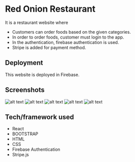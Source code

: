 # Red Onion Restaurant
It is a restaurant website where 
- Customers can order foods based on the given categories. 
- In order to order foods, customer must login to the app. 
- In the authentication, firebase authentication is used. 
- Stripe is added for payment method.

## Deployment
This website is deployed in Firebase.

## Screenshots
![alt text](https://i.ibb.co/pwmbhDz/red-onion-1.png)
![alt text](https://i.ibb.co/qYJrDnS/screenshot-red-onion-2.png)
![alt text](https://i.ibb.co/8bP7Vdk/screenshot-red-onion-3.png)
![alt text](https://i.ibb.co/VxdphHJ/screenshot-red-onion-4.png)
![alt text](https://i.ibb.co/pZXqKxb/screenshot-red-onion-5.png)

## Tech/framework used
- React
- BOOTSTRAP 
- HTML
- CSS
- Firebase Authentication 
- Stripe.js 




